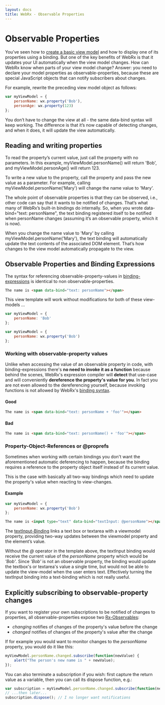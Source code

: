 ```yaml
---
layout: docs
title: WebRx - Observable Properties
---
```

# Observable Properties

You’ve seen how to [create a basic view model](/docs/index.html#topic-mvvm-intro) and how to display one of its properties using a binding. But one of the key benefits of WebRx is that it updates your UI automatically when the view model changes. How can WebRx know when parts of your view model change? Answer: you need to declare your model properties as observable-properties, because these are special JavaScript objects that can notify subscribers about changes.

For example, rewrite the preceding view model object as follows:

```javascript
var myViewModel = {
    personName: wx.property('Bob'),
    personAge: wx.property(123)
};
```

You don’t have to change the view at all - the same data-bind syntax will keep working. The difference is that it’s now capable of detecting changes, and when it does, it will update the view automatically.

## Reading and writing properties

To read the property’s current value, just call the property with no parameters. In this example, myViewModel.personName() will return 'Bob', and myViewModel.personAge() will return 123.

To write a new value to the property, call the property and pass the new value as a parameter. For example, calling myViewModel.personName('Mary') will change the name value to 'Mary'.

The whole point of observable properties is that they can be observed, i.e., other code can say that it wants to be notified of changes. That’s what many of WebRx’s built-in bindings do internally. So, when you wrote data-bind="text: personName", the text binding registered itself to be notified when personName changes (assuming it’s an observable property, which it is now).

When you change the name value to 'Mary' by calling myViewModel.personName('Mary'), the text binding will automatically update the text contents of the associated DOM element. That’s how changes to the view model automatically propagate to the view.


## Observable Properties and Binding Expressions

The syntax for referencing observable-property-values in [binding-expressions](/docs/binding-syntax.html#start) is identical to non observable-properties.

```html
The name is <span data-bind="text: personName"></span>
```

This view template will work without modifications for both of these view-models ...

```javascript
var myViewModel = {
    personName: 'Bob'
};
```

```javascript
var myViewModel = {
    personName: wx.property('Bob')
};
```

### Working with observable-property values

Unlike when accessing the value of an observable property in code, with binding-expressions there's **no need to invoke it as a function** 
because behind the scenes, WebRx's expression compiler will **detect** that use-case and will conveniently **dereference the property's value for you**. 
In fact you are not even allowed to the dereferencing yourself, because invoking functions is not allowed by WebRx's [binding syntax](/docs/binding-syntax.html#start).

#### Good

```html
The name is <span data-bind="text: personName + 'foo'"></span>
```

#### Bad

```html
The name is <span data-bind="text: personName() + 'foo'"></span>
```

### Property-Object-References or @proprefs

Sometimes when working with certain bindings you don't want the aforementioned automatic deferencing to happen, because 
the binding requires a reference to the property object itself instead of its current value. 

This is the case with basically all two-way bindings which need to update the property's value when reacting to view-changes.

#### Example

```javascript
var myViewModel = {
    personName: wx.property('Bob')
};
```

```html
The name is <input type="text" data-bind="textInput: @personName"></span>
```

The [textInput-Binding](/docs/textinput-binding.html#start) links a text box or textarea with a viewmodel property, 
providing two-way updates between the viewmodel property and the element’s value.

Without the *@* operator in the template above, the textInput binding would receive the current value of
the *personName* property which would be *'Bob'*. Since *'Bob'* is not an observable property, the binding
would update the textbox's or textarea's value a single time, but would not be able to update the
view-model when the user enters text. Effectively turning the textInput binding into a text-binding
which is not really useful.


## Explicitly subscribing to observable-property changes

If you want to register your own subscriptions to be notified of changes to properties, all observable-properties expose two [Rx-Observables](https://github.com/Reactive-Extensions/RxJS/blob/master/doc/api/core/observable.md):

- *changing* notifies of changes of the property's value before the change
- *changed* notifies of changes of the property's value after the change

If for example you would want to monitor changes to the *personName* property, you would do it like this: 

```javascript
myViewModel.personName.changed.subscribe(function(newValue) {
    alert("The person's new name is " + newValue);
});
```

You can also terminate a subscription if you wish: first capture the return value as a variable, then you can call its dispose function, e.g.:

```javascript
var subscription = myViewModel.personName.changed.subscribe(function(newValue) { /* do stuff */ });
// ...then later...
subscription.dispose(); // I no longer want notifications
```
